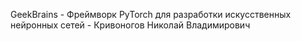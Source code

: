 GeekBrains - Фреймворк PyTorch для разработки искусственных нейронных сетей - Кривоногов Николай Владимирович